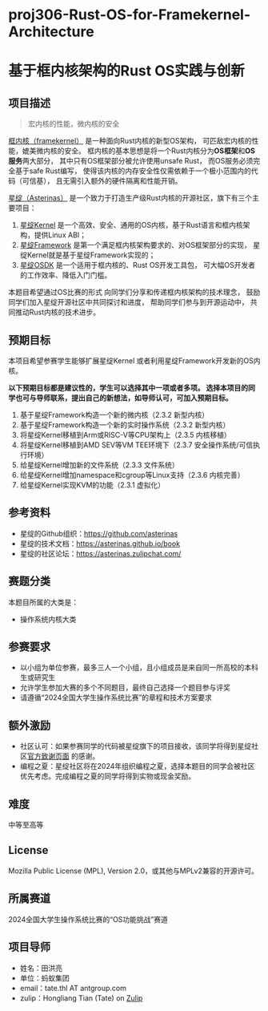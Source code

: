 # proj306-Rust-OS-for-Framekernel-Architecture
# 基于框内核架构的Rust OS实践与创新

## 项目描述

> 宏内核的性能，微内核的安全

[框内核（framekernel）](https://asterinas.github.io/book/kernel/the-framekernel-architecture.html)
是一种面向Rust内核的新型OS架构，
可匹敌宏内核的性能，媲美微内核的安全。
框内核的基本思想是将一个Rust内核分为**OS框架**和**OS服务**两大部分，
其中只有OS框架部分被允许使用unsafe Rust，
而OS服务必须完全基于safe Rust编写，
使得该内核的内存安全性仅需依赖于一个极小范围内的代码（可信基），
且无需引入额外的硬件隔离和性能开销。

[星绽（Asterinas）](https://github.com/asterinas/asterinas)
是一个致力于打造生产级Rust内核的开源社区，旗下有三个主要项目：
1. [星绽Kernel](https://asterinas.github.io/book/kernel/index.html)
是一个高效、安全、通用的OS内核，基于Rust语言和框内核架构，提供Linux ABI；
2. [星绽Framework](https://asterinas.github.io/book/framework/index.html)
是第一个满足框内核架构要求的、对OS框架部分的实现，
星绽Kernel就是基于星绽Framework实现的；
3. [星绽OSDK](https://asterinas.github.io/book/osdk/index.html)
是一个适用于框内核的、Rust OS开发工具包，
可大幅OS开发者的工作效率、降低入门门槛。

本题目希望通过OS比赛的形式
向同学们分享和传递框内核架构的技术理念，
鼓励同学们加入星绽开源社区中共同探讨和进度，
帮助同学们参与到开源运动中，
共同推动Rust内核的技术进步。

## 预期目标

本项目希望参赛学生能够扩展星绽Kernel
或者利用星绽Framework开发新的OS内核。

**以下预期目标都是建议性的，学生可以选择其中一项或者多项。
选择本项目的同学也可与导师联系，提出自己的新想法，如导师认可，可加入预期目标。**

1. 基于星绽Framework构造一个新的微内核（2.3.2 新型内核）
2. 基于星绽Framework构造一个新的实时操作系统（2.3.2 新型内核）
3. 将星绽Kernel移植到Arm或RISC-V等CPU架构上（2.3.5 内核移植）
4. 将星绽Kernel移植到AMD SEV等VM TEE环境下（2.3.7 安全操作系统/可信执行环境）
5. 给星绽Kernel增加新的文件系统（2.3.3 文件系统）
6. 给星绽Kernel增加namespace和cgroup等Linux支持（2.3.6 内核完善）
7. 给星绽Kernel实现KVM的功能（2.3.1 虚拟化）

## 参考资料

* 星绽的Github组织：https://github.com/asterinas
* 星绽的技术文档：https://asterinas.github.io/book
* 星绽的社区论坛：https://asterinas.zulipchat.com/

## 赛题分类

本题目所属的大类是：
* 操作系统内核大类

## 参赛要求

* 以小组为单位参赛，最多三人一个小组，且小组成员是来自同一所高校的本科生或研究生
* 允许学生参加大赛的多个不同题目，最终自己选择一个题目参与评奖
* 请遵循“2024全国大学生操作系统比赛”的章程和技术方案要求

## 额外激励

* 社区认可：如果参赛同学的代码被星绽旗下的项目接收，该同学将得到星绽社区[官方致谢页面](https://asterinas.github.io/contributors.html) 的感谢。
* 编程之夏：星绽社区将在2024年组织编程之夏，选择本题目的同学会被社区优先考虑。完成编程之夏的同学将得到实物或现金奖励。

## 难度

中等至高等

## License

Mozilla Public License (MPL), Version 2.0，或其他与MPLv2兼容的开源许可。

## 所属赛道

2024全国大学生操作系统比赛的“OS功能挑战”赛道

## 项目导师

- 姓名：田洪亮
- 单位：蚂蚁集团
- email：tate.thl AT antgroup.com
- zulip：Hongliang Tian (Tate) on [Zulip](asterinas.zulipchat.com)
